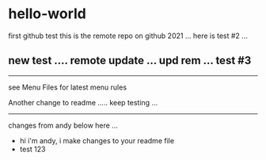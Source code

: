 # hello-world
first github test
this is the remote repo on github 2021
...
here is test #2 ...

new test .... remote update ... upd rem ... test #3
----------------------------------------------------
----------------------------------------------------

see Menu Files for latest menu rules

Another change to readme ..... keep testing ...

------------------------------------
changes from andy below here ...

   * hi i'm andy, i make changes to your readme file
   * test 123



